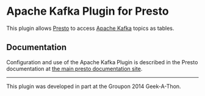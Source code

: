 # Apache Kafka Plugin for Presto

This plugin allows [Presto](http://prestodb.io/) to access [Apache Kafka](http://kafka.apache.org) topics as tables.

## Documentation

Configuration and use of the Apache Kafka Plugin is described in the Presto documentation at [the main presto documentation site](http://prestodb.io/docs/current/).

----
This plugin was developed in part at the Groupon 2014 Geek-A-Thon.

